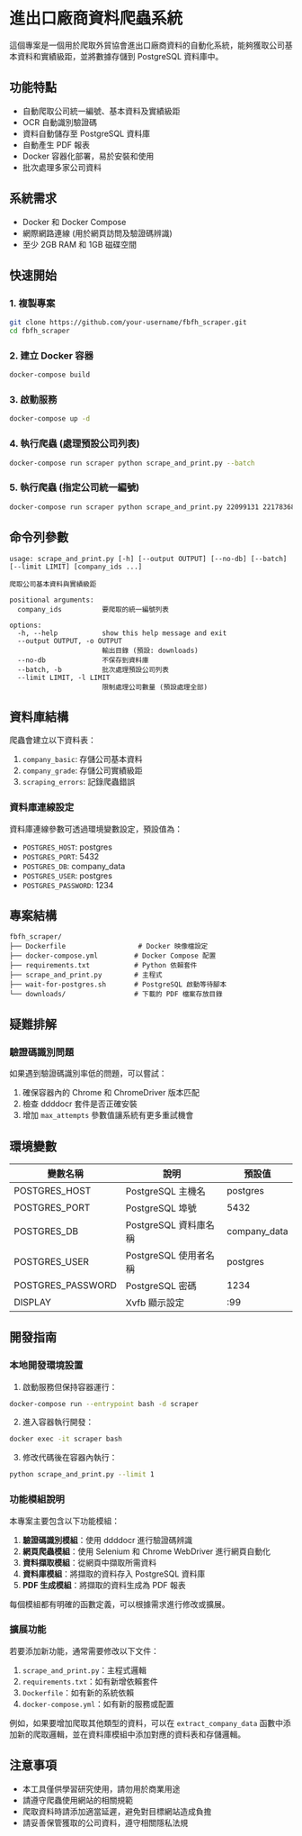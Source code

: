# 進出口廠商資料爬蟲系統

這個專案是一個用於爬取外貿協會進出口廠商資料的自動化系統，能夠獲取公司基本資料和實績級距，並將數據存儲到 PostgreSQL 資料庫中。

## 功能特點

- 自動爬取公司統一編號、基本資料及實績級距
- OCR 自動識別驗證碼
- 資料自動儲存至 PostgreSQL 資料庫
- 自動產生 PDF 報表
- Docker 容器化部署，易於安裝和使用
- 批次處理多家公司資料

## 系統需求

- Docker 和 Docker Compose
- 網際網路連線 (用於網頁訪問及驗證碼辨識)
- 至少 2GB RAM 和 1GB 磁碟空間

## 快速開始

### 1. 複製專案

```bash
git clone https://github.com/your-username/fbfh_scraper.git
cd fbfh_scraper
```

### 2. 建立 Docker 容器

```bash
docker-compose build
```

### 3. 啟動服務

```bash
docker-compose up -d
```

### 4. 執行爬蟲 (處理預設公司列表)

```bash
docker-compose run scraper python scrape_and_print.py --batch
```

### 5. 執行爬蟲 (指定公司統一編號)

```bash
docker-compose run scraper python scrape_and_print.py 22099131 22178368
```

## 命令列參數

```
usage: scrape_and_print.py [-h] [--output OUTPUT] [--no-db] [--batch] [--limit LIMIT] [company_ids ...]

爬取公司基本資料與實績級距

positional arguments:
  company_ids          要爬取的統一編號列表

options:
  -h, --help           show this help message and exit
  --output OUTPUT, -o OUTPUT
                       輸出目錄 (預設: downloads)
  --no-db              不保存到資料庫
  --batch, -b          批次處理預設公司列表
  --limit LIMIT, -l LIMIT
                       限制處理公司數量 (預設處理全部)
```

## 資料庫結構

爬蟲會建立以下資料表：

1. `company_basic`: 存儲公司基本資料
2. `company_grade`: 存儲公司實績級距
3. `scraping_errors`: 記錄爬蟲錯誤

### 資料庫連線設定

資料庫連線參數可透過環境變數設定，預設值為：

- `POSTGRES_HOST`: postgres
- `POSTGRES_PORT`: 5432
- `POSTGRES_DB`: company_data
- `POSTGRES_USER`: postgres
- `POSTGRES_PASSWORD`: 1234

## 專案結構

```
fbfh_scraper/
├── Dockerfile                  # Docker 映像檔設定
├── docker-compose.yml         # Docker Compose 配置
├── requirements.txt           # Python 依賴套件
├── scrape_and_print.py        # 主程式
├── wait-for-postgres.sh       # PostgreSQL 啟動等待腳本
└── downloads/                 # 下載的 PDF 檔案存放目錄
```

## 疑難排解

### 驗證碼識別問題

如果遇到驗證碼識別率低的問題，可以嘗試：

1. 確保容器內的 Chrome 和 ChromeDriver 版本匹配
2. 檢查 ddddocr 套件是否正確安裝
3. 增加 `max_attempts` 參數值讓系統有更多重試機會


## 環境變數

| 變數名稱 | 說明 | 預設值 |
|---------|------|-------|
| POSTGRES_HOST | PostgreSQL 主機名 | postgres |
| POSTGRES_PORT | PostgreSQL 埠號 | 5432 |
| POSTGRES_DB | PostgreSQL 資料庫名稱 | company_data |
| POSTGRES_USER | PostgreSQL 使用者名稱 | postgres |
| POSTGRES_PASSWORD | PostgreSQL 密碼 | 1234 |
| DISPLAY | Xvfb 顯示設定 | :99 |

## 開發指南

### 本地開發環境設置

1. 啟動服務但保持容器運行：

```bash
docker-compose run --entrypoint bash -d scraper
```

2. 進入容器執行開發：

```bash
docker exec -it scraper bash
```

3. 修改代碼後在容器內執行：

```bash
python scrape_and_print.py --limit 1
```

### 功能模組說明

本專案主要包含以下功能模組：

1. **驗證碼識別模組**：使用 ddddocr 進行驗證碼辨識
2. **網頁爬蟲模組**：使用 Selenium 和 Chrome WebDriver 進行網頁自動化
3. **資料擷取模組**：從網頁中擷取所需資料
4. **資料庫模組**：將擷取的資料存入 PostgreSQL 資料庫
5. **PDF 生成模組**：將擷取的資料生成為 PDF 報表

每個模組都有明確的函數定義，可以根據需求進行修改或擴展。

### 擴展功能

若要添加新功能，通常需要修改以下文件：

1. `scrape_and_print.py`：主程式邏輯
2. `requirements.txt`：如有新增依賴套件
3. `Dockerfile`：如有新的系統依賴
4. `docker-compose.yml`：如有新的服務或配置

例如，如果要增加爬取其他類型的資料，可以在 `extract_company_data` 函數中添加新的爬取邏輯，並在資料庫模組中添加對應的資料表和存儲邏輯。

## 注意事項

- 本工具僅供學習研究使用，請勿用於商業用途
- 請遵守爬蟲使用網站的相關規範
- 爬取資料時請添加適當延遲，避免對目標網站造成負擔
- 請妥善保管獲取的公司資料，遵守相關隱私法規
